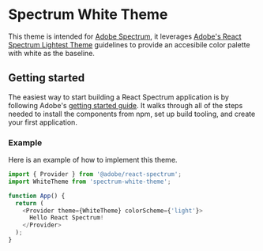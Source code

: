# Spectrum White Theme

This theme is intended for [Adobe Spectrum](https://react-spectrum.adobe.com/react-spectrum/index.html), it leverages [Adobe's React Spectrum Lightest Theme](https://github.com/adobe/spectrum-css/blob/main/components/vars/css/themes/spectrum-lightest.css) guidelines to provide an accesibile color palette with white as the baseline.

## Getting started

The easiest way to start building a React Spectrum application is by following Adobe's [getting started guide](https://react-spectrum.adobe.com/react-spectrum/getting-started.html). It walks through all of the steps needed to install the components from npm, set up build tooling, and create your first application.

### Example

Here is an example of how to implement this theme.

```javascript
import { Provider } from '@adobe/react-spectrum';
import WhiteTheme from 'spectrum-white-theme';

function App() {
  return (
    <Provider theme={WhiteTheme} colorScheme={'light'}>
      Hello React Spectrum!
    </Provider>
  );
}
```
